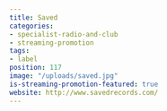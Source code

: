 ```yaml
---
title: Saved
categories:
- specialist-radio-and-club
- streaming-promotion
tags:
- label
position: 117
image: "/uploads/saved.jpg"
is-streaming-promotion-featured: true
website: http://www.savedrecords.com/
---
```


